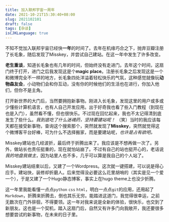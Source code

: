 ```yaml
---
title: 加入联邦宇宙一周年
date: 2021-10-21T15:30:40+08:00
slug: 2021102101
draft: false
tags: [杂谈]
isCJKLanguage: true
---
```


不知不觉加入联邦宇宙已经快**一年**的时间了。去年在机缘巧合之下，抛弃豆瓣注册了长毛象，随后发现了Misskey，并尝试自己建站。在这一年中发生了许多改变。

**老生重谈**，知道长毛象也有几年的时间，但始终没有走进门。去年这个时间，这扇门终于打开，进门之后我发现这是个**magic place**。注册长毛象之后发现这是一个和微博完全不一样的地方，长毛象四处洋溢着轻松快乐的气氛，这种感觉就像玩**动物森友会**，小动物们会和你互动，没有你的时候他们的生活也在进行，你加入他们，但你不是主角。

打开新世界的大门后，当然要拥抱新事物。刚进入长毛象，发现这里的用户或多或少懂些计算机语言，也有人自己开发应用。出于好奇我也看了些入门教程（到现在也是入门），虽然看不懂，但也很快乐。不过现在回忆起来，我也不太记得清到底发生了些什么。*我到底吃了什么迷魂药，坚持要建站呢！* （笑）当时的我应该每天都在接受新事物，查询这个搜索那个，突然就发现了**Misskey**，突然就觉得这个微博客平台好棒，可为什么不选择搬家，而是要建站呢，*也许是占有欲吧。*

Misskey建站也几经波折，最后终于折腾出来了。我应该是不想再做一次了。另外，做站长也责任挺重的，现在就怕站崩了。不过有自己的站也挺开心的，老话说*我的地盘我做主*，因为站里人也不多，几乎可以算是我自己的个人站了。

Misskey建站结束以后，又建了一个Wordpress。这次就一键搭建，可以说是得心应手。建站快，装修却折磨人。后来觉得没必要这么花里胡哨的（其实是见一个爱一个），于是又建了一个Hugo静态博客，事实上在hugo theme上也没少折腾。

这一年里我能看懂一点点`python` `css` `html`，明白一点点`git`的应用，还用起了`Markdown`，折腾来折腾去，倒也其乐无穷。能踏进这道门，我觉得很幸运，之前无数次在门外徘徊，不得要领。这一年对我来说是全新的体验，很快乐，也交到了新朋友。这也是一个契机，踏入这扇门后，自然又有许多门向我敞开，我还要很多想要尝试的新事物，在未来的日子里。

